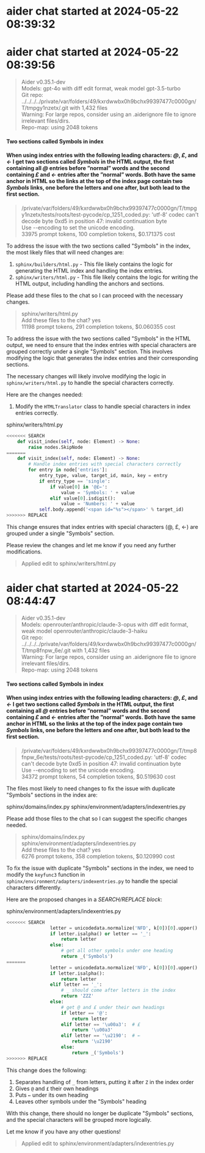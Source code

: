 
# aider chat started at 2024-05-22 08:39:32


# aider chat started at 2024-05-22 08:39:56

> Aider v0.35.1-dev  
> Models: gpt-4o with diff edit format, weak model gpt-3.5-turbo  
> Git repo: ../../../../private/var/folders/49/kxrdwwbx0h9bchx99397477c0000gn/T/tmpgy1nzetx/.git with 1,432 files  
> Warning: For large repos, consider using an .aiderignore file to ignore irrelevant files/dirs.  
> Repo-map: using 2048 tokens  

#### Two sections called Symbols in index  
#### When using index entries with the following leading characters: _@_, _£_, and _←_ I get two sections called _Symbols_ in the HTML output, the first containing all _@_ entries before ”normal” words and the second containing _£_ and _←_ entries after the ”normal” words.  Both have the same anchor in HTML so the links at the top of the index page contain two _Symbols_ links, one before the letters and one after, but both lead to the first section.  
####  
> /private/var/folders/49/kxrdwwbx0h9bchx99397477c0000gn/T/tmpgy1nzetx/tests/roots/test-pycode/cp_1251_coded.py: 'utf-8' codec can't decode byte 0xd5 in position 47: invalid continuation byte  
> Use --encoding to set the unicode encoding.  
> 33975 prompt tokens, 100 completion tokens, $0.171375 cost  

To address the issue with the two sections called "Symbols" in the index, the most likely files that will need changes are:

1. `sphinx/builders/html.py` - This file likely contains the logic for generating the HTML index and handling the index entries.
2. `sphinx/writers/html.py` - This file likely contains the logic for writing the HTML output, including handling the anchors and sections.

Please add these files to the chat so I can proceed with the necessary changes.

> sphinx/writers/html.py  
> Add these files to the chat? yes  
> 11198 prompt tokens, 291 completion tokens, $0.060355 cost  

To address the issue with the two sections called "Symbols" in the HTML output, we need to ensure that the index entries with special characters are grouped correctly under a single "Symbols" section. This involves modifying the logic that generates the index entries and their corresponding sections.

The necessary changes will likely involve modifying the logic in `sphinx/writers/html.py` to handle the special characters correctly.

Here are the changes needed:

1. Modify the `HTMLTranslator` class to handle special characters in index entries correctly.

sphinx/writers/html.py
```python
<<<<<<< SEARCH
    def visit_index(self, node: Element) -> None:
        raise nodes.SkipNode
=======
    def visit_index(self, node: Element) -> None:
        # Handle index entries with special characters correctly
        for entry in node['entries']:
            entry_type, value, target_id, main, key = entry
            if entry_type == 'single':
                if value[0] in '@£←':
                    value = 'Symbols: ' + value
                elif value[0].isdigit():
                    value = 'Numbers: ' + value
            self.body.append('<span id="%s"></span>' % target_id)
>>>>>>> REPLACE
```

This change ensures that index entries with special characters (@, £, ←) are grouped under a single "Symbols" section.

Please review the changes and let me know if you need any further modifications.

> Applied edit to sphinx/writers/html.py  

# aider chat started at 2024-05-22 08:44:47

> Aider v0.35.1-dev  
> Models: openrouter/anthropic/claude-3-opus with diff edit format, weak model openrouter/anthropic/claude-3-haiku  
> Git repo: ../../../../private/var/folders/49/kxrdwwbx0h9bchx99397477c0000gn/T/tmp8fnpw_6e/.git with 1,432 files  
> Warning: For large repos, consider using an .aiderignore file to ignore irrelevant files/dirs.  
> Repo-map: using 2048 tokens  

#### Two sections called Symbols in index  
#### When using index entries with the following leading characters: _@_, _£_, and _←_ I get two sections called _Symbols_ in the HTML output, the first containing all _@_ entries before ”normal” words and the second containing _£_ and _←_ entries after the ”normal” words.  Both have the same anchor in HTML so the links at the top of the index page contain two _Symbols_ links, one before the letters and one after, but both lead to the first section.  
####  
> /private/var/folders/49/kxrdwwbx0h9bchx99397477c0000gn/T/tmp8fnpw_6e/tests/roots/test-pycode/cp_1251_coded.py: 'utf-8' codec can't decode byte 0xd5 in position 47: invalid continuation byte  
> Use --encoding to set the unicode encoding.  
> 34372 prompt tokens, 54 completion tokens, $0.519630 cost  

The files most likely to need changes to fix the issue with duplicate "Symbols" sections in the index are:

sphinx/domains/index.py
sphinx/environment/adapters/indexentries.py

Please add those files to the chat so I can suggest the specific changes needed.

> sphinx/domains/index.py  
> sphinx/environment/adapters/indexentries.py  
> Add these files to the chat? yes  
> 6276 prompt tokens, 358 completion tokens, $0.120990 cost  

To fix the issue with duplicate "Symbols" sections in the index, we need to modify the `keyfunc3` function in `sphinx/environment/adapters/indexentries.py` to handle the special characters differently.

Here are the proposed changes in a *SEARCH/REPLACE block*:

sphinx/environment/adapters/indexentries.py
```python
<<<<<<< SEARCH
                letter = unicodedata.normalize('NFD', k[0])[0].upper()
                if letter.isalpha() or letter == '_':
                    return letter
                else:
                    # get all other symbols under one heading
                    return _('Symbols')
=======
                letter = unicodedata.normalize('NFD', k[0])[0].upper()
                if letter.isalpha():
                    return letter
                elif letter == '_':
                    # _ should come after letters in the index
                    return 'ZZZ'
                else:
                    # get @ and £ under their own headings
                    if letter == '@':
                        return letter
                    elif letter == '\u00a3':  # £
                        return '\u00a3'
                    elif letter == '\u2190':  # ←
                        return '\u2190'
                    else:
                        return _('Symbols')
>>>>>>> REPLACE
```

This change does the following:

1. Separates handling of `_` from letters, putting it after `Z` in the index order
2. Gives `@` and `£` their own headings 
3. Puts `←` under its own heading
4. Leaves other symbols under the "Symbols" heading

With this change, there should no longer be duplicate "Symbols" sections, and the special characters will be grouped more logically.

Let me know if you have any other questions!

> Applied edit to sphinx/environment/adapters/indexentries.py  
